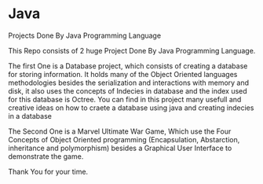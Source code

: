 # Java
Projects Done By Java Programming Language

This Repo consists of 2 huge Project Done By Java Programming Language. 

The first One is a Database project, which consists of creating a database for storing information. It holds many of the Object Oriented languages methodologies besides the serialization and interactions with memory and disk, it also uses the concepts of Indecies in database and the index used for this database is Octree. You can find in this project many usefull and creative ideas on how to craete a database using java and creating indecies in a database

The Second One is a Marvel Ultimate War Game, Which use the Four Concepts of Object Oriented programming (Encapsulation, Abstarction, inheritance and polymorphism) besides a Graphical User Interface to demonstrate the game. 

Thank You for your time.

